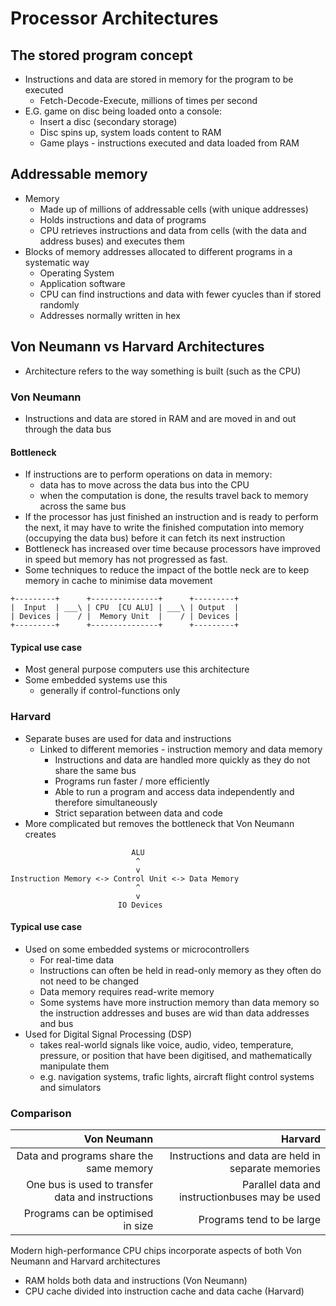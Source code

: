 # Processor Architectures

## The stored program concept

- Instructions and data are stored in memory for the program to be executed
    - Fetch-Decode-Execute, millions of times per second
- E.G. game on disc being loaded onto a console:
    - Insert a disc (secondary storage)
    - Disc spins up, system loads content to RAM
    - Game plays - instructions executed and data loaded from RAM

## Addressable memory

- Memory
    - Made up of millions of addressable cells (with unique addresses)
    - Holds instructions and data of programs
    - CPU retrieves instructions and data from cells (with the data and address buses) and executes them
- Blocks of memory addresses allocated to different programs in a systematic way
    - Operating System
    - Application software
    - CPU can find instructions and data with fewer cyucles than if stored randomly
    - Addresses normally written in hex

## Von Neumann vs Harvard Architectures

- Architecture refers to the way something is built (such as the CPU)

### Von Neumann

- Instructions and data are stored in RAM and are moved in and out through the data bus

#### Bottleneck

- If instructions are to perform operations on data in memory:
    - data has to move across the data bus into the CPU
    - when the computation is done, the results travel back to memory across the same bus
- If the processor has just finished an instruction and is ready to perform the next, it may have to write the finished computation into memory (occupying the data bus) before it can fetch its next instruction
- Bottleneck has increased over time because processors have improved in speed but memory has not progressed as fast.
- Some techniques to reduce the impact of the bottle neck are to keep memory in cache to minimise data movement

```
+---------+      +---------------+      +---------+
|  Input  | ___\ | CPU  [CU ALU] | ___\ | Output  |
| Devices |    / |  Memory Unit  |    / | Devices |
+---------+      +---------------+      +---------+
```

#### Typical use case

- Most general purpose computers use this architecture
- Some embedded systems use this
    - generally if control-functions only

### Harvard

- Separate buses are used for data and instructions
    - Linked to different memories - instruction memory and data memory
        - Instructions and data are handled more quickly as they do not share the same bus
        - Programs run faster / more efficiently
        - Able to run a program and access data independently and therefore simultaneously
        - Strict separation between data and code
- More complicated but removes the bottleneck that Von Neumann creates

```
                           ALU
                            ^
                            v
Instruction Memory <-> Control Unit <-> Data Memory
                            ^
                            v
                        IO Devices
```

#### Typical use case

- Used on some embedded systems or microcontrollers
    - For real-time data
    - Instructions can often be held in read-only memory as they often do not need to be changed
    - Data memory requires read-write memory
    - Some systems have more instruction memory than data memory so the instruction addresses and buses are wid than data addresses and bus
- Used for Digital Signal Processing (DSP)
    - takes real-world signals like voice, audio, video, temperature, pressure, or position that have been digitised, and mathematically manipulate them
    - e.g. navigation systems, trafic lights, aircraft flight control systems and simulators

### Comparison

Von Neumann | Harvard
---: | ---:
Data and programs share the same memory | Instructions and data are held in separate memories |
One bus is used to transfer data and instructions | Parallel data and instructionbuses may be used
Programs can be optimised in size | Programs tend to be large

Modern high-performance CPU chips incorporate aspects of both Von Neumann and Harvard architectures
- RAM holds both data and instructions (Von Neumann)
- CPU cache divided into instruction cache and data cache (Harvard)
